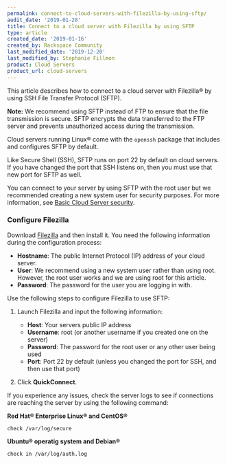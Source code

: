 ```yaml
---
permalink: connect-to-cloud-servers-with-filezilla-by-using-sftp/
audit_date: '2019-01-28'
title: Connect to a cloud server with Filezilla by using SFTP
type: article
created_date: '2019-01-16'
created_by: Rackspace Community
last_modified_date: '2019-12-20'
last_modified_by: Stephanie Fillmon
product: Cloud Servers
product_url: cloud-servers
---
```


This article describes how to connect to a cloud server with Filezilla&reg; by using
SSH File Transfer Protocol (SFTP).

**Note:** We recommend using SFTP instead of FTP to ensure that the file transmission is secure. SFTP
encrypts the data transferred to the FTP server and prevents unauthorized access
during the transmission.

Cloud servers running Linux&reg; come with the `openssh` package that includes and configures
SFTP by default.

Like Secure Shell (SSH), SFTP runs on port 22 by default on cloud servers. If you have changed
the port that SSH listens on, then you must use that new port for SFTP as well.

You can connect to your server by using SFTP with the root user but we recommended creating a new
system user for security purposes. For more information, see
[Basic Cloud Server security](/support/how-to/basic-cloud-server-security).

### Configure Filezilla

Download [Filezilla](https://filezilla-project.org/) and then install it. You need the
following information during the configuration process:

- **Hostname**: The public Internet Protocol (IP) address of your cloud server.
- **User**: We recommend using a new system user rather than using root. However, the root user works and we are using root for this article.
- **Password**: The password for the user you are logging in with.

Use the following steps to configure Filezilla to use SFTP:

1. Launch Filezilla and input the following information:

   - **Host**: Your servers public IP address
   - **Username**: root (or another username if you created one on the server)
   - **Password**: The password for the root user or any other user being used
   - **Port**: Port 22 by default (unless you changed the port for SSH, and then use that port)

2. Click **QuickConnect**.

If you experience any issues, check the server logs to see if connections are reaching the
server by using the following command:

**Red Hat&reg; Enterprise Linux&reg; and CentOS&reg;**

    check /var/log/secure

**Ubuntu&reg; operatig system and Debian&reg;**

    check in /var/log/auth.log
